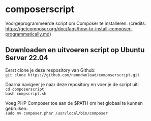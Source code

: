 # composerscript
Voorgeprogrammeerde script om Composer te installeren. (credits: https://getcomposer.org/doc/faqs/how-to-install-composer-programmatically.md)

## Downloaden en uitvoeren script op Ubuntu Server 22.04

Eerst clone je deze respository van Github:  
`git clone https://github.com/neondwnload/composerscript.git`

Daarna navigeer je naar deze repository en voer je de script uit:  
`cd composerscript`  
`bash compscript.sh`

Voeg PHP Composer toe aan de $PATH om het globaal te kunnen gebruiken:  
`sudo mv composer.phar /usr/local/bin/composer`
